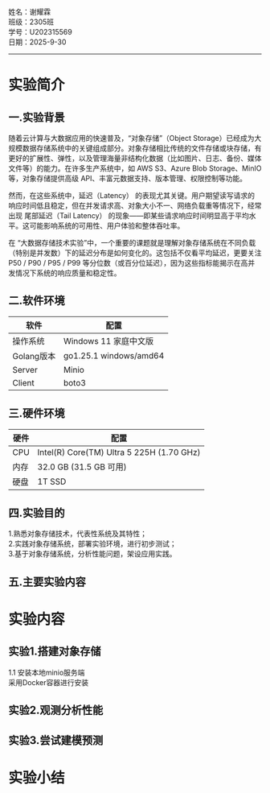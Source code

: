 姓名：谢耀霖  
班级：2305班  
学号：U202315569  
日期：2025-9-30

---

# 实验简介

## 一.实验背景
随着云计算与大数据应用的快速普及，“对象存储”（Object Storage）已经成为大规模数据存储系统中的关键组成部分。对象存储相比传统的文件存储或块存储，有更好的扩展性、弹性，以及管理海量非结构化数据（比如图片、日志、备份、媒体文件等）的能力。在许多生产系统中，如 AWS S3、Azure Blob Storage、MinIO 等，对象存储提供高级 API、丰富元数据支持、版本管理、权限控制等功能。

然而，在这些系统中，延迟（Latency） 的表现尤其关键。用户期望读写请求的响应时间低且稳定，但在并发请求高、对象大小不一、网络负载重等情况下，经常出现 尾部延迟（Tail Latency） 的现象——即某些请求响应时间明显高于平均水平。这可能影响系统的可用性、用户体验和整体吞吐率。

在 “大数据存储技术实验”中，一个重要的课题就是理解对象存储系统在不同负载（特别是并发数）下的延迟分布是如何变化的。这包括不仅看平均延迟，更要关注 P50 / P90 / P95 / P99 等分位数（或百分位延迟），因为这些指标能揭示在高并发情况下系统的响应质量和稳定性。
## 二.软件环境
| 软件   | 配置                              |
| ------ | --------------------------------- |
| 操作系统    |Windows 11 家庭中文版  |
| Golang版本   |   go1.25.1 windows/amd64         |
| Server   |   Minio                          |
| Client   |   boto3                         |

## 三.硬件环境
| 硬件   | 配置                              |
| ------ | --------------------------------- |
| CPU    | Intel(R) Core(TM) Ultra 5 225H (1.70 GHz) |
| 内存   | 32.0 GB (31.5 GB 可用)            |
| 硬盘   | 1T SSD                            |

## 四.实验目的
1.熟悉对象存储技术，代表性系统及其特性；  
2.实践对象存储系统，部署实验环境，进行初步测试；  
3.基于对象存储系统，分析性能问题，架设应用实践。  

## 五.主要实验内容

# 实验内容

## 实验1.搭建对象存储
1.1 安装本地minio服务端  
采用Docker容器进行安装
## 实验2.观测分析性能

## 实验3.尝试建模预测

# 实验小结


